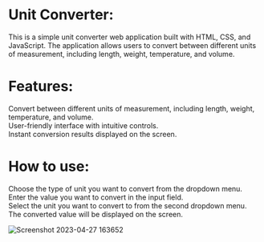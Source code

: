 # Unit Converter:
This is a simple unit converter web application built with HTML, CSS, and JavaScript. The application allows users to convert between different units of measurement, including length, weight, temperature, and volume.

# Features:
Convert between different units of measurement, including length, weight, temperature, and volume. <br>
User-friendly interface with intuitive controls. <br>
Instant conversion results displayed on the screen.

# How to use:
Choose the type of unit you want to convert from the dropdown menu. <br>
Enter the value you want to convert in the input field. <br>
Select the unit you want to convert to from the second dropdown menu. <br>
The converted value will be displayed on the screen.

![Screenshot 2023-04-27 163652](https://user-images.githubusercontent.com/77582313/234844583-8ecd132c-b4a7-4241-bee6-16f09460b1d8.png)
